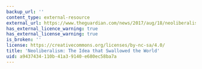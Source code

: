 ```yaml
---
backup_url: ''
content_type: external-resource
external_url: https://www.theguardian.com/news/2017/aug/18/neoliberalism-the-idea-that-changed-the-world
has_external_licence_warning: true
has_external_license_warning: true
is_broken: ''
license: https://creativecommons.org/licenses/by-nc-sa/4.0/
title: 'Neoliberalism: The Idea that Swallowed the World'
uid: a9437434-110b-41a3-9140-e680ec58ba7a
---
```

